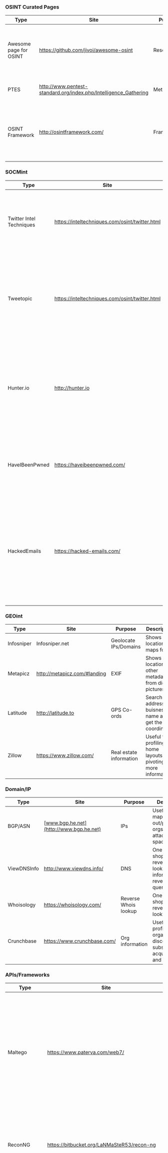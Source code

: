 ### OSINT Curated Pages
| Type | Site | Purpose | Description |
|--|--|--|--|
| Awesome page for OSINT | https://github.com/jivoi/awesome-osint | Resource | Up to date awesome list with tools that are maintained and useful for OSINT investigations. |
| PTES | http://www.pentest-standard.org/index.php/Intelligence_Gathering | Methodology | Handy page for red team OSINT research. |
| OSINT Framework | http://osintframework.com/ | Framework | Open source OSINT framework similar to Awesome page. Maintained by jnordine of lockfale. |
### SOCMint
| Type | Site | Purpose | Description |
|--|--|--|--|
|Twitter Intel Techniques | https://inteltechniques.com/osint/twitter.html | Twitter search | Searches twitter with specific modifiers like date, mutual friends, and a ton of extra features. |
| Tweetopic | https://inteltechniques.com/osint/twitter.html | Twitter word cloud| Searches tweet history and builds a wordcloud based on most commonly used words and topics. Good for profiling people, orgs. |
| Hunter.io | http://hunter.io | Email Search | Powerful tool for reverse email search, tracking down org email patterns, and verifying if an email address is authentic. |
| HaveIBeenPwned | https://haveibeenpwned.com/ | Email Search | Website to determine if an email is associated with any major password leaks or breaches.  |
| HackedEmails | https://hacked-emails.com/ | Email Search | Website to determine if an email is associated with any major password leaks or breaches. Details information that HIBP does not supply, like date of breeches.  |
### GEOint
| Type | Site | Purpose | Description |
|--|--|--|--|
| Infosniper | Infosniper.net | Geolocate IPs/Domains | Shows location and maps for IP. |
| Metapicz | http://metapicz.com/#landing | EXIF | Shows location other metadata from digital pictures. |
| Latitude | http://latitude.to | GPS Co-ords | Search an address or buisness name and get the coordinates.  |
| Zillow | https://www.zillow.com/ | Real estate information | Useful for profiling home layouts, pivoting for more information. | 

### Domain/IP
| Type | Site | Purpose | Description |
|--|--|--|--|
| BGP/ASN | [www.bgp.he.net](http://www.bgp.he.net) | IPs | Useful for mapping out/profiling orgs or attacker's IP space.  |
| ViewDNSInfo | http://www.viewdns.info/ | DNS | One-stop-shop for reverse IP lookups, ASN information,and reverse whois queries.  |
| Whoisology | https://whoisology.com/ | Reverse Whois lookup | One-stop-shop for reverse whois lookup.   |
| Crunchbase| https://www.crunchbase.com/ | Org information | Useful for profiling large organizations, discovering subsidiaries, acquisitions, and executives. | 

### APIs/Frameworks
| Type | Site | Purpose | Description |
|--|--|--|--|
| Maltego | https://www.paterva.com/web7/ | Interactive Data Mining | Maltego is an interactive data mining tool that renders directed graphs for link analysis. The tool is used in online investigations for finding relationships between pieces of information from various sources located on the Internet. |
| ReconNG | https://bitbucket.org/LaNMaSteR53/recon-ng | Modular Recon Framework | ReconNG is a modular web reconnaissance framework written in python inspired by Metasploit. ReconNG is open source, extensible.  |
| Programmable Web | https://www.programmableweb.com/ | APIs | Programmable Web is a hub website listing almost 20k APIs for different websites and services. Programmable web is a good place to pivot when you know you need more of a certain type of information and want to build it into a module for something like ReconNG. | 
| Spiderfoot | http://www.spiderfoot.net/documentation/#what-is-spiderfoot | Automated Reconnassance Tool | SpiderFoot is a reconnaissance tool that automatically queries over 100 public data sources (OSINT) to gather intelligence on IP addresses, domain names, e-mail addresses, names and more. You simply specify the target you want to investigate, pick which modules to enable and then SpiderFoot will collect data to build up an understanding of all the entities and how they relate to each other. |
### Thought Leaders/Rockstars/Nerds
| Person | Handle | Topics | Description |
|--|--|--|--|
| Tim Tomes  | [@lanmaster53](https://twitter.com/lanmaster53)  | ReconNG, Burp training | Author of ReconNG. Veteran. Offers Burp training. |
| Michael Bazzell | [@inteltechniques](https://twitter.com/inteltechniques)  | Privacy, Intel | Author of Open Source Intelligence Techniques: Resources for Searching and Analyzing Online Information and other books pertaining to digital privacy. Consultant. |
| J Huff | [@baywolf88](https://twitter.com/baywolf88)  | OSINT Generalist, Private Investigation | LearnAllTheThings!!! Information Security Digital Forensics Private Investigator OSINT Music Tech Fitness DFIR Analyst [@**StillingerPI**](https://twitter.com/StillingerPI) Co-Organizer [@**Cola_sec**](https://twitter.com/Cola_sec) | 
| Shubham Mittal |  [@upgoingstar](https://twitter.com/upgoingstar) | Datasploit, Recon Village | CTO [@**Neotad**](https://twitter.com/Neotad) Ltd. Author of [@**datasploit**](https://twitter.com/datasploit) and manages [@**reconvillage**](https://twitter.com/reconvillage). Tweets are Personal. [#**InfoSec**](https://twitter.com/hashtag/InfoSec?src=hash) [#**OSINT**](https://twitter.com/hashtag/OSINT?src=hash) [#**Web**](https://twitter.com/hashtag/Web?src=hash) [#**Mobile**](https://twitter.com/hashtag/Mobile?src=hash) [#**Infrastructure**](https://twitter.com/hashtag/Infrastructure?src=hash) [#**SIEM**](https://twitter.com/hashtag/SIEM?src=hash). git: [@**upgoingstar**](https://twitter.com/upgoingstar)  |
| Justin Nordine |  [@jnordine](https://twitter.com/jnordine/) | OSINT, Lockpicking | Does OSINT things. Security is not just a job, it's an addiction. Member of lockFALE. http://osintframework.com)  |
| Justin Seitz |  [@jms_dot_py](https://twitter.com/jms_dot_py) | Python, OSINT Automation, Offsec | Creator of @Hunchly. Blogging & training #OSINT techniques. Wrote a couple of @nostarch books. @Bellingcat contributor. @C4ads fellow.  |


